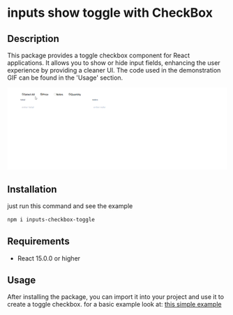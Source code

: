 # inputs show toggle with CheckBox 

## Description

This package provides a toggle checkbox component for React applications. It allows you to show or hide input fields, enhancing the user experience by providing a cleaner UI. The code used in the demonstration GIF can be found in the 'Usage' section.
<p align="center">
    <img src="example.gif" alt="Demo Gif">
</p>

## Installation

just run this command and see the example
```bash
npm i inputs-checkbox-toggle
```
## Requirements

- React 15.0.0 or higher

## Usage

After installing the package, you can import it into your project and use it to create a toggle checkbox. 
for a basic example look at:  [this simple example](https://github.com/mahmoudbahaa755/inputs-checkbox-toggle/blob/main/example/example.tsx)
